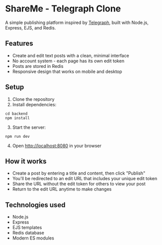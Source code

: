 # ShareMe - Telegraph Clone

A simple publishing platform inspired by [Telegraph](https://telegra.ph), built with Node.js, Express, EJS, and Redis.

## Features

- Create and edit text posts with a clean, minimal interface
- No account system - each page has its own edit token
- Posts are stored in Redis
- Responsive design that works on mobile and desktop

## Setup

1. Clone the repository
2. Install dependencies:
```
cd backend
npm install
```

3. Start the server:
```
npm run dev
```

4. Open [http://localhost:8080](http://localhost:8080) in your browser

## How it works

- Create a post by entering a title and content, then click "Publish"
- You'll be redirected to an edit URL that includes your unique edit token
- Share the URL without the edit token for others to view your post
- Return to the edit URL anytime to make changes

## Technologies used

- Node.js
- Express
- EJS templates
- Redis database
- Modern ES modules 